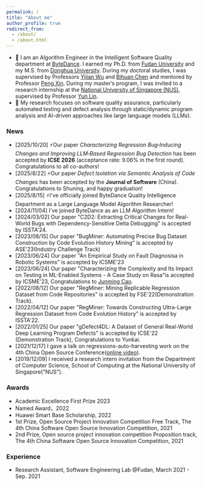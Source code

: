 ```yaml
---
permalink: /
title: "About me"
author_profile: true
redirect_from: 
  - /about/
  - /about.html
---
```


 - 🔭  I am an Algorithm Engineer in the Intelligent Software Quality department at [ByteDance](https://www.bytedance.com/). I earned my Ph.D. from [Fudan University](https://www.fudan.edu.cn/en/) and my M.S. from [Donghua University](https://english.dhu.edu.cn/). During my doctoral studies, I was supervised by Professors [Yijian Wu](https://dl.acm.org/profile/81310483038/publications?Role=author) and [Bihuan Chen](https://chenbihuan.github.io/) and mentored by Professor [Peng Xin](https://cspengxin.github.io/). During my master’s program, I was invited to a research internship at the [National University of Singapore (NUS)](https://nus.edu.sg/), supervised by Professor [Yun Lin](http://linyun.info/).
 - 🌱  My research focuses on software quality assurance, particularly automated testing and defect analysis through static/dynamic program analysis and AI-driven approaches like large language models (LLMs).

### News
- [2025/10/20] ⚡Our paper *Characterizing Regression Bug‑Inducing Changes and Improving LLM‑Based Regression Bug Detection* has been accepted by **ICSE 2026** (acceptance rate: 9.06% in the first round). Congratulations to all co-authors!
- [2025/8/22]  ⚡Our paper *Defect Isolation via Semantic Analysis of Code Changes* has been accepted by the **Journal of Software** (China). Congratulations to Shuning, and happy graduation!
- [2025/8/15] ⚡I've officially joined ByteDance Quality Intelligence Department as a Large Language Model Algorithm Researcher!
- [2024/11/04] I've joined ByteDance as an LLM Algorithm Intern!
- [2024/03/02]  Our paper "C2D2: Extracting Critical Changes for Real-World Bugs with Dependency-Sensitive Delta Debugging" is accepted by ISSTA'24.
- [2023/08/15]  Our paper "BugMiner: Automating Precise Bug Dataset Construction by Code Evolution History Mining" is accepted by ASE'23(Industry Challenge Track)
- [2023/06/24]  Our paper "An Empirical Study on Fault Diagnosisa in Robotic Systems" is accepted by ICSME'23
- [2023/06/24] Our paper "Characterizing the Complexity and Its Impact on Testing in ML-Enabled Systems - A Case Study on Rasa"is accepted by ICSME'23, Congratulations to [Junming Cao](https://jamescao2048.github.io/). 
- [2022/08/12] Our paper "RegMiner: Mining Replicable Regression Dataset from Code Repositories" is accepted by FSE'22(Demonstration Track).
- [2022/04/12] Our paper "RegMiner: Towards Constructing Ultra-Large Regression Dataset from Code Evolution History" is accepted by ISSTA'22.
- [2022/01/25] Our paper "gDefect4DL: A Dataset of General Real-World Deep Learning Program Defects" is accepted by ICSE'22 (Demonstration Track), Congratulations to Yunkai. 
- [2021/12/17] I gave a talk on regressions-auto-harvesting work on the 4th China Open Source Conference([online video](https://www.bilibili.com/video/BV1YL4y1b7v1?share_source=copy_web)).
- [2019/12/09] I received a research intern invitation from the Department of Computer Science, School of Computing at the National University of Singapore("NUS").

### Awards
-  Academic Excellence First Prize 2023
-  Named Award，2022
-  Huawei Smart Base Scholarship, 2022
-  1st Prize, Open Source Project Innovation Competition Free Track, The 4th China Software Open Source Innovation Competition, 2021
-  2nd Prize, Open source project innovation competition Proposition track, The 4th China Software Open Source Innovation Competition, 2021

### Experience
- Research Assistant, Software Engineering Lab @Fudan, March 2021 - Sep. 2021
